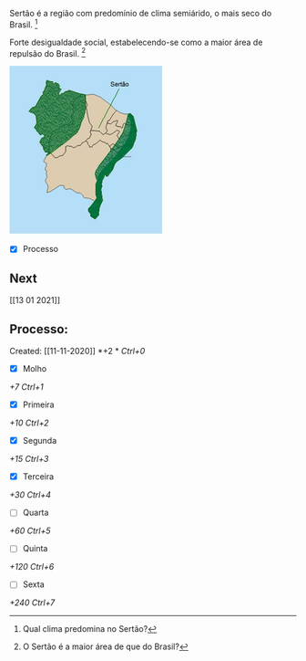 Sertão é a região com predomínio de clima semiárido, o mais seco do Brasil. [^1]

[^1]: Qual clima predomina no Sertão?


Forte desigualdade social, estabelecendo-se como a maior área de repulsão do Brasil. [^2]

[^2]: O Sertão é a maior área de que do Brasil?


![](Imagens/8bf7e27022d98bb1a2df7ec8ae3a808f.jpg)


- [x] Processo 

## Next
[[13 01 2021]]
## Processo:
Created: [[11-11-2020]]
*+2 *  *Ctrl+0*
- [x] Molho  

*+7*  *Ctrl+1*

- [x] Primeira 

*+10*  *Ctrl+2*

- [x] Segunda

*+15*  *Ctrl+3*

- [x] Terceira 

*+30*  *Ctrl+4*

- [ ] Quarta 

*+60*  *Ctrl+5*

- [ ] Quinta 

*+120*  *Ctrl+6*

- [ ] Sexta 

*+240*  *Ctrl+7*
